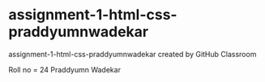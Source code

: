 # assignment-1-html-css-praddyumnwadekar
assignment-1-html-css-praddyumnwadekar created by GitHub Classroom

Roll no = 24 Praddyumn Wadekar
